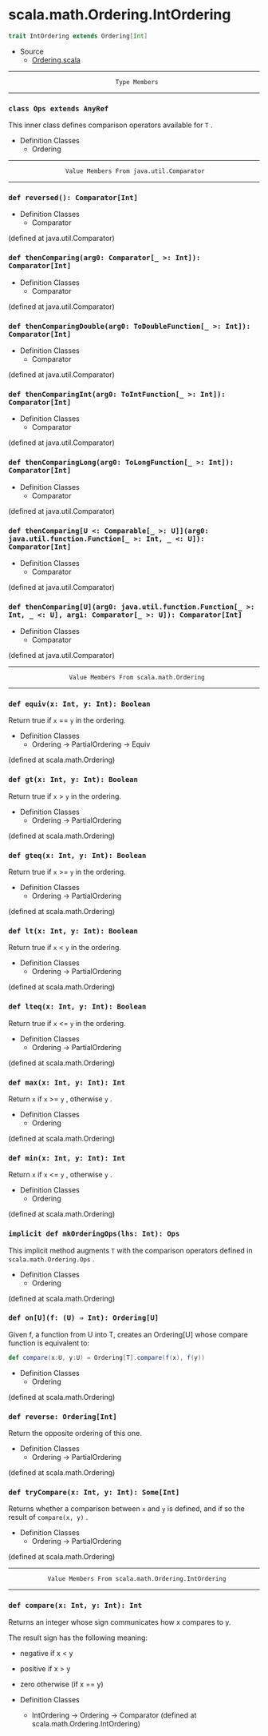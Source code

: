 
#                       scala.math.Ordering.IntOrdering                       #

```scala
trait IntOrdering extends Ordering[Int]
```

* Source
  * [Ordering.scala](https://github.com/scala/scala/tree/6d09a1ba5f/src/library/scala/math/Ordering.scala#L1)


--------------------------------------------------------------------------------
                                  Type Members
--------------------------------------------------------------------------------


### `class Ops extends AnyRef`                                               ###

This inner class defines comparison operators available for `T` .

* Definition Classes
  * Ordering


--------------------------------------------------------------------------------
                    Value Members From java.util.Comparator
--------------------------------------------------------------------------------


### `def reversed(): Comparator[Int]`                                        ###

* Definition Classes
  * Comparator

(defined at java.util.Comparator)


### `def thenComparing(arg0: Comparator[_ >: Int]): Comparator[Int]`         ###

* Definition Classes
  * Comparator

(defined at java.util.Comparator)


### `def thenComparingDouble(arg0: ToDoubleFunction[_ >: Int]): Comparator[Int]` ###

* Definition Classes
  * Comparator

(defined at java.util.Comparator)


### `def thenComparingInt(arg0: ToIntFunction[_ >: Int]): Comparator[Int]`   ###

* Definition Classes
  * Comparator

(defined at java.util.Comparator)


### `def thenComparingLong(arg0: ToLongFunction[_ >: Int]): Comparator[Int]` ###

* Definition Classes
  * Comparator

(defined at java.util.Comparator)


### `def thenComparing[U <: Comparable[_ >: U]](arg0: java.util.function.Function[_ >: Int, _ <: U]): Comparator[Int]` ###

* Definition Classes
  * Comparator

(defined at java.util.Comparator)


### `def thenComparing[U](arg0: java.util.function.Function[_ >: Int, _ <: U], arg1: Comparator[_ >: U]): Comparator[Int]` ###

* Definition Classes
  * Comparator

(defined at java.util.Comparator)


--------------------------------------------------------------------------------
                     Value Members From scala.math.Ordering
--------------------------------------------------------------------------------


### `def equiv(x: Int, y: Int): Boolean`                                     ###

Return true if `x` == `y` in the ordering.

* Definition Classes
  * Ordering → PartialOrdering → Equiv

(defined at scala.math.Ordering)


### `def gt(x: Int, y: Int): Boolean`                                        ###

Return true if `x` > `y` in the ordering.

* Definition Classes
  * Ordering → PartialOrdering

(defined at scala.math.Ordering)


### `def gteq(x: Int, y: Int): Boolean`                                      ###

Return true if `x` >= `y` in the ordering.

* Definition Classes
  * Ordering → PartialOrdering

(defined at scala.math.Ordering)


### `def lt(x: Int, y: Int): Boolean`                                        ###

Return true if `x` < `y` in the ordering.

* Definition Classes
  * Ordering → PartialOrdering

(defined at scala.math.Ordering)


### `def lteq(x: Int, y: Int): Boolean`                                      ###

Return true if `x` <= `y` in the ordering.

* Definition Classes
  * Ordering → PartialOrdering

(defined at scala.math.Ordering)


### `def max(x: Int, y: Int): Int`                                           ###

Return `x` if `x` >= `y` , otherwise `y` .

* Definition Classes
  * Ordering

(defined at scala.math.Ordering)


### `def min(x: Int, y: Int): Int`                                           ###

Return `x` if `x` <= `y` , otherwise `y` .

* Definition Classes
  * Ordering

(defined at scala.math.Ordering)


### `implicit def mkOrderingOps(lhs: Int): Ops`                              ###

This implicit method augments `T` with the comparison operators defined in
 `scala.math.Ordering.Ops` .

* Definition Classes
  * Ordering

(defined at scala.math.Ordering)


### `def on[U](f: (U) ⇒ Int): Ordering[U]`                                   ###

Given f, a function from U into T, creates an Ordering[U] whose compare function
is equivalent to:

```scala
def compare(x:U, y:U) = Ordering[T].compare(f(x), f(y))
```

* Definition Classes
  * Ordering

(defined at scala.math.Ordering)


### `def reverse: Ordering[Int]`                                             ###

Return the opposite ordering of this one.

* Definition Classes
  * Ordering → PartialOrdering

(defined at scala.math.Ordering)


### `def tryCompare(x: Int, y: Int): Some[Int]`                              ###

Returns whether a comparison between `x` and `y` is defined, and if so the
result of `compare(x, y)` .

* Definition Classes
  * Ordering → PartialOrdering

(defined at scala.math.Ordering)


--------------------------------------------------------------------------------
               Value Members From scala.math.Ordering.IntOrdering
--------------------------------------------------------------------------------


### `def compare(x: Int, y: Int): Int`                                       ###

Returns an integer whose sign communicates how x compares to y.

The result sign has the following meaning:

* negative if x < y
* positive if x > y
* zero otherwise (if x == y)

* Definition Classes
  * IntOrdering → Ordering → Comparator
(defined at scala.math.Ordering.IntOrdering)
